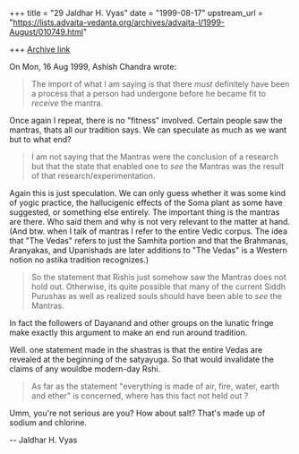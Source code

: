 +++
title = "29 Jaldhar H. Vyas"
date = "1999-08-17"
upstream_url = "https://lists.advaita-vedanta.org/archives/advaita-l/1999-August/010749.html"

+++
[Archive link](https://lists.advaita-vedanta.org/archives/advaita-l/1999-August/010749.html)

On Mon, 16 Aug 1999, Ashish Chandra wrote:

> The import of what I am saying is that there *must* definitely have been a
> process that a person had undergone before he became fit to *receive* the
> mantra.

Once again I repeat, there is no "fitness" involved.  Certain people saw
the mantras, thats all our tradition says.  We can speculate as much as we
want but to what end?

> I am not saying that the Mantras were the conclusion of a research
> but that the state that enabled one to *see* the Mantras was the result of
> that research/experimentation.

Again this is just speculation.  We can only guess whether it was some
kind of yogic practice, the hallucigenic effects of the Soma plant as some
have suggested, or something else entirely.  The important thing is the
mantras are there.  Who said them and why is not very relevant to the
matter at hand.  (And btw. when I talk of mantras I refer to the entire
Vedic corpus.  The idea that "The Vedas" refers to just the Samhita
portion and that the Brahmanas, Aranyakas, and Upanishads are later
additions to "The Vedas" is a Western notion no astika tradition
recognizes.)

> So the statement that Rishis just somehow saw
> the Mantras does not hold out. Otherwise, its quite possible that many of
> the current Siddh Purushas as well as realized souls should have been able
> to *see* the Mantras.
>

In fact the followers of Dayanand and other groups on the lunatic
fringe make exactly this argument to make an end run around tradition.

Well. one statement made in the shastras is that the entire Vedas are
revealed at the beginning of the satyayuga.  So that would invalidate the
claims of any wouldbe modern-day Rshi.

> As far as the statement "everything is made of air, fire, water, earth and
> ether" is concerned, where has this fact not held out ?
>

Umm, you're not serious are you?  How about salt?  That's made up of
sodium and chlorine.

--
Jaldhar H. Vyas <jaldhar at braincells.com>

